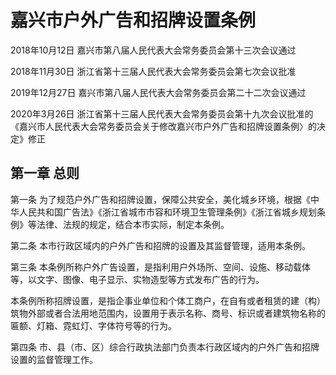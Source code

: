 # 嘉兴市户外广告和招牌设置条例

2018年10月12日 嘉兴市第八届人民代表大会常务委员会第十三次会议通过

2018年11月30日 浙江省第十三届人民代表大会常务委员会第七次会议批准

2019年12月27日 嘉兴市第八届人民代表大会常务委员会第二十二次会议通过

2020年3月26日 浙江省第十三届人民代表大会常务委员会第十九次会议批准的《嘉兴市人民代表大会常务委员会关于修改嘉兴市户外广告和招牌设置条例〉的决定》修正



## 第一章  总则

第一条 为了规范户外广告和招牌设置，保障公共安全，美化城乡环境，根据《中华人民共和国广告法》《浙江省城市市容和环境卫生管理条例》《浙江省城乡规划条例》等法律、法规的规定，结合本市实际，制定本条例。

第二条 本市行政区域内的户外广告和招牌的设置及其监督管理，适用本条例。

第三条 本条例所称户外广告设置，是指利用户外场所、空间、设施、移动载体等，以文字、图像、电子显示、实物造型等方式发布广告的行为。

本条例所称招牌设置，是指企事业单位和个体工商户，在自有或者租赁的建（构）筑物外部或者合法用地范围内，设置用于表示名称、商号、标识或者建筑物名称的匾额、灯箱、霓虹灯、字体符号等的行为。

第四条 市、县（市、区）综合行政执法部门负责本行政区域内的户外广告和招牌设置的监督管理工作。